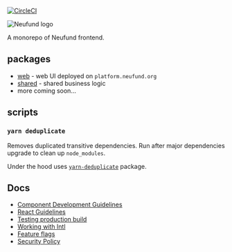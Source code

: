 [![CircleCI](https://circleci.com/gh/Neufund/platform-frontend.svg?style=svg)](https://circleci.com/gh/Neufund/platform-frontend)


![Neufund logo](https://neufund.org/img/logo-neufund.svg)

A monorepo of Neufund frontend.

## packages

 - [web](./packages/web) - web UI deployed on `platform.neufund.org`
 - [shared](./packages/shared) - shared business logic
 - more coming soon...

## scripts

### `yarn deduplicate`

Removes duplicated transitive dependencies. Run after major dependencies upgrade to clean up `node_modules`.

Under the hood uses [`yarn-deduplicate`](https://github.com/atlassian/yarn-deduplicate)
package.

## Docs

- [Component Development Guidelines](./docs/component-development-guidelines.md)
- [React Guidelines](./docs/react-guidelines.md)
- [Testing production build](./docs/testing-prod-build.md)
- [Working with Intl](./docs/working-with-intl.md)
- [Feature flags](./docs/feature-flags.md)
- [Security Policy](./SECURITY.md)
